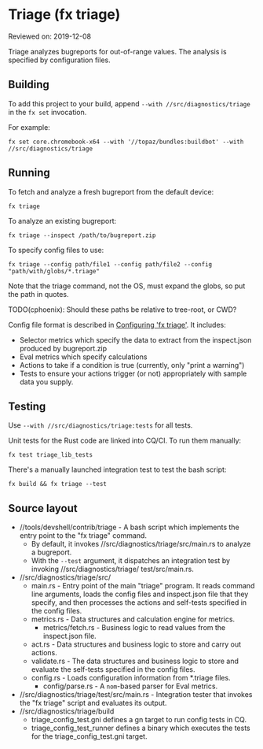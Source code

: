 # Triage (fx triage)

Reviewed on: 2019-12-08

Triage analyzes bugreports for out-of-range values. The analysis is specified by
configuration files.

## Building

To add this project to your build, append `--with //src/diagnostics/triage`
in the `fx set` invocation.

For example:

```
fx set core.chromebook-x64 --with '//topaz/bundles:buildbot' --with //src/diagnostics/triage
```

## Running

To fetch and analyze a fresh bugreport from the default device:

```
fx triage
```

To analyze an existing bugreport:

```
fx triage --inspect /path/to/bugreport.zip
```

To specify config files to use:

```
fx triage --config path/file1 --config path/file2 --config "path/with/globs/*.triage"
```

Note that the triage command, not the OS, must expand the globs, so put the
path in quotes.

TODO(cphoenix): Should these paths be relative to tree-root, or CWD?

Config file format is described in [Configuring 'fx triage'](config.md). It includes:

 *   Selector metrics which specify the data to extract from the inspect.json produced
         by bugreport.zip
 *   Eval metrics which specify calculations
 *   Actions to take if a condition is true (currently, only "print a warning")
 *   Tests to ensure your actions trigger (or not) appropriately with sample data
     you supply.

## Testing

Use `--with //src/diagnostics/triage:tests` for all tests.

Unit tests for the Rust code are linked into CQ/CI. To run them manually:

```
fx test triage_lib_tests
```

There's a manually launched integration test to test the bash script:

```
fx build && fx triage --test
```

## Source layout

*   //tools/devshell/contrib/triage - A bash script which implements the entry
    point to the "fx triage" command.
    *   By default, it invokes //src/diagnostics/triage/src/main.rs
        to analyze a bugreport.
    *   With the `--test` argument, it dispatches
        an integration test by invoking //src/diagnostics/triage/
        test/src/main.rs.
*   //src/diagnostics/triage/src/
    *   main.rs - Entry point of the main "triage" program. It reads command
        line arguments, loads the config files and inspect.json file that they
        specify, and then processes the actions and self-tests specified in
        the config files.
    *   metrics.rs - Data structures and calculation engine for metrics.
        *   metrics/fetch.rs - Business logic to read values from the
            inspect.json file.
    *   act.rs - Data structures and business logic to store and carry out
        actions.
    *   validate.rs - The data structures and business logic to store and
        evaluate the self-tests specified in the config files.
    *   config.rs - Loads configuration information from *.triage files.
        *   config/parse.rs - A `nom`-based parser for Eval metrics.
*   //src/diagnostics/triage/test/src/main.rs - Integration tester that invokes
    the "fx triage" script and evaluates its output.
*   //src/diagnostics/triage/build
    *   triage_config_test.gni defines a gn target to run config tests in CQ.
    * triage_config_test_runner defines a binary which executes the tests for the triage_config_test.gni target.
